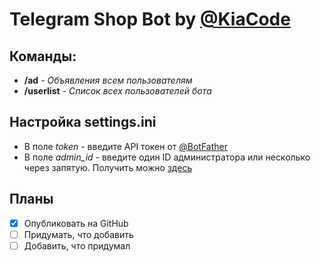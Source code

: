 # Telegram Shop Bot by [@KiaCode](https://t.me/KIAC0DE)

## Команды:
- **/ad** *- Объявления всем пользователям*
- **/userlist** *- Список всех пользователей бота*

## Настройка settings.ini
- В поле *token* - введите API токен от [@BotFather](https://t.me/BotFather)
- В поле *admin_id* - введите один ID администратора или несколько через запятую. Получить можно [здесь](https://t.me/myidbot)

## Планы
- [X] Опубликовать на GitHub
- [ ] Придумать, что добавить
- [ ] Добавить, что придумал